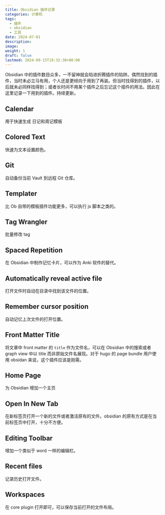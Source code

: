 ```yaml
---
title: Obsidian 插件记录
categories: 计算机
tags:
  - 插件
  - obsidian
  - 工具
date: 2024-07-01
description: 
image: 
weight: 1
draft: false
lastmod: 2024-09-15T19:32:38+08:00
---
```

Obsidian 中的插件数目众多，一不留神就会陷进折腾插件的陷阱。偶然找到的插件，当时未必立马有用，个人还是更倾向于用到了再装。但当时找得到的插件，以后就未必同样找得到；或者长时间不用某个插件之后忘记这个插件的用法。因此在这里记录一下用到的插件。持续更新。

## Calendar

用于快速生成  日记和周记模板

## Colored Text

快速为文本设置颜色。

## Git

自动备份当前 Vault 到远程 Git 仓库。

## Templater

比 Ob 自带的模板插件功能更多，可以执行 js 脚本之类的。

## Tag Wrangler

批量修改 tag

## Spaced Repetition

在 Obsidian 中制作记忆卡片，可以作为 Anki 软件的替代。

## Automatically reveal active file

打开文件时自动在目录中找到该文件的位置。

## Remember cursor position

自动记忆上次文件的打开位置。

## Front Matter Title

将文章中 front matter 的 `title` 作为文件名，可以在 Obsidian 中的搜索或者 graph view 中以 title 而非原始文件名展现。对于 hugo 的 page bundle 用户使用 obsidan 来说，这个插件应该是刚需。

## Home Page

为 Obsidian 增加一个主页

## Open In New Tab

在新标签页打开一个新的文件或者激活原有的文件。obsidian 的原有方式是在当前标签页中打开，十分不方便。

## Editing Toolbar

增加一个类似于 word 一样的编辑栏。

## Recent files

记录历史打开文件。

## Workspaces

在 core plugin 打开即可，可以保存当前打开的文件布局。